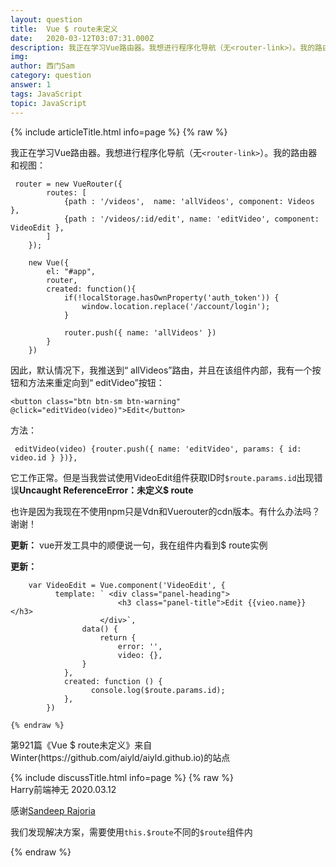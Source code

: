 ```yaml
---
layout: question
title:  Vue $ route未定义
date:   2020-03-12T03:07:31.000Z
description: 我正在学习Vue路由器。我想进行程序化导航（无<router-link>）。我的路由器和视图： router = new VueRouter({  ...
img: 
author: 西门Sam
category: question
answer: 1
tags: JavaScript
topic: JavaScript
---
```

<div class="article-root">
  <div class="article">
    {% include articleTitle.html info=page %}
    {% raw %}
    <div class="article-content"><p><font style="vertical-align: inherit;"><font style="vertical-align: inherit;">我正在学习Vue路由器。</font><font style="vertical-align: inherit;">我想进行程序化导航（无</font></font><code>&lt;router-link&gt;</code><font style="vertical-align: inherit;"><font style="vertical-align: inherit;">）。</font><font style="vertical-align: inherit;">我的路由器和视图：</font></font></p>

<pre><code> router = new VueRouter({<font></font>
        routes: [<font></font>
            {path : '/videos',  name: 'allVideos', component: Videos },<font></font>
            {path : '/videos/:id/edit', name: 'editVideo', component: VideoEdit },<font></font>
        ]<font></font>
    });<font></font>
<font></font>
    new Vue({<font></font>
        el: "#app",<font></font>
        router,<font></font>
        created: function(){<font></font>
            if(!localStorage.hasOwnProperty('auth_token')) {<font></font>
                window.location.replace('/account/login');<font></font>
            }<font></font>
<font></font>
            router.push({ name: 'allVideos' })<font></font>
        }<font></font>
    })<font></font>
</code></pre>

<p><font style="vertical-align: inherit;"><font style="vertical-align: inherit;">因此，默认情况下，我推送到“ allVideos”路由，并且在该组件内部，我有一个按钮和方法来重定向到“ editVideo”按钮：</font></font></p>

<pre><code>&lt;button class="btn btn-sm btn-warning" @click="editVideo(video)"&gt;Edit&lt;/button&gt;
</code></pre>

<p><font style="vertical-align: inherit;"><font style="vertical-align: inherit;">方法： </font></font></p>

<pre><code> editVideo(video) {router.push({ name: 'editVideo', params: { id: video.id } })},
</code></pre>

<p><font style="vertical-align: inherit;"><font style="vertical-align: inherit;">它工作正常。</font><font style="vertical-align: inherit;">但是当我尝试使用VideoEdit组件获取ID时</font></font><code>$route.params.id</code><font style="vertical-align: inherit;"><font style="vertical-align: inherit;">出现错误</font></font><strong><font style="vertical-align: inherit;"><font style="vertical-align: inherit;">Uncaught ReferenceError：未定义$ route</font></font></strong></p>

<p><font style="vertical-align: inherit;"><font style="vertical-align: inherit;">也许是因为我现在不使用npm只是Vdn和Vuerouter的cdn版本。</font><font style="vertical-align: inherit;">有什么办法吗？</font><font style="vertical-align: inherit;">谢谢！</font></font></p>

<p><strong><font style="vertical-align: inherit;"><font style="vertical-align: inherit;">更新：</font></font></strong><font style="vertical-align: inherit;"><font style="vertical-align: inherit;"> vue开发工具中的顺便说一句，我在组件内看到$ route实例</font></font></p>

<p><strong><font style="vertical-align: inherit;"><font style="vertical-align: inherit;">更新：</font></font></strong> </p>

<pre><code>    var VideoEdit = Vue.component('VideoEdit', {<font></font>
          template: ` &lt;div class="panel-heading"&gt;<font></font>
                        &lt;h3 class="panel-title"&gt;Edit {{vieo.name}}&lt;/h3&gt;<font></font>
                    &lt;/div&gt;`,<font></font>
                data() {<font></font>
                    return {<font></font>
                        error: '',<font></font>
                        video: {},<font></font>
                }<font></font>
            },        <font></font>
            created: function () {<font></font>
                  console.log($route.params.id);<font></font>
            },<font></font>
        })<font></font>
</code></pre></div>
    {% endraw %}
  </div>
  <p class="winter_mark">第921篇《Vue $ route未定义》来自Winter(https://github.com/aiyld/aiyld.github.io)的站点</p>
  <div class="discuss-wrapper">
    {% include discussTitle.html info=page %}
    {% raw %}
    <div class="discuss-list">
    <div class="discuss-item">
        <div class="discuss-parent">
          <div class="discuss-meta">
            <span class="discuss-user">Harry前端神无</span>
            <span class="discuss-time">2020.03.12</span>
          </div>
          <div class="discuss-comment"><p><font style="vertical-align: inherit;"><font style="vertical-align: inherit;">感谢</font></font><a href="https://stackoverflow.com/users/1323813/sandeep-rajoria"><font style="vertical-align: inherit;"><font style="vertical-align: inherit;">Sandeep Rajoria</font></font></a></p>

<p><font style="vertical-align: inherit;"><font style="vertical-align: inherit;">我们发现解决方案，需要使用</font></font><code>this.$route</code><font style="vertical-align: inherit;"><font style="vertical-align: inherit;">不同的</font></font><code>$route</code><font style="vertical-align: inherit;"><font style="vertical-align: inherit;">组件内</font></font></p></div>
        </div></div>
    </div>
    {% endraw %}
  </div>
<div>
